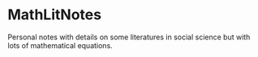 # MathLitNotes
Personal notes with details on some literatures in social science but with lots of mathematical equations.
